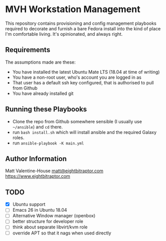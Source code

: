 MVH Workstation Management
=========

This repository contains provisioning and config management playbooks required
to decorate and furnish a bare Fedora install into the kind of place I'm
comfortable living. It's opinionated, and always right.

Requirements
------------

The assumptions made are these:

  * You have installed the latest Ubuntu Mate LTS (18.04 at time of writing)
  * You have a non-root user, who's account you are logged in as
  * That user has a default ssh key configured, that is authorised to pull from Github
  * You have already installed git


Running these Playbooks
--------------

* Clone the repo from Github somewhere sensible (I usually use `~/ansible`) and `cd` there.
* run `bash install.sh` which will install ansible and the required Galaxy roles.
* run `ansible-playbook -K main.yml`

Author Information
------------------

Matt Valentine-House
matt@eightbitraptor.com
https://www.eightbitraptor.com

TODO
----

* [X] Ubuntu support
* [ ] Emacs 26 in Ubuntu 18.04
* [ ] Alternative Window manager (openbox)
* [ ] better structure for developer role
* [ ] think about separate libvirt/kvm role
* [ ] override APT so that it nags when used directly
